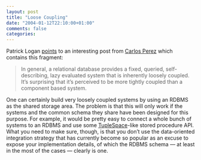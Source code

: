 ```yaml
---
layout: post
title: "Loose Coupling"
date: "2004-01-12T22:10:00+01:00"
comments: false
categories: 
---
```


<p>Patrick Logan <a href="http://patricklogan.blogspot.com/2004_01_11_patricklogan_archive.html#107393807185756980">points</a> to an interesting post from <a href="http://www.manageability.org/blog/stuff/axis-of-loose-coupled-ness">Carlos Perez</a> which contains this fragment:</p>

<blockquote>In general, a relational database provides a fixed, queried, self-describing, lazy evaluated system that is inherently loosely coupled. It&#8217;s surprising that it&#8217;s perceived to be more tightly coupled than a component based system.</blockquote>

<p>One can certainly build very loosely coupled systems by using an RDBMS as the shared storage area. The problem is that this will only work if the systems and the common schema they share have been designed for this purpose. For example, it would be pretty easy to connect a whole bunch of systems to an RDBMS and use some <a href="http://c2.com/cgi/wiki?TupleSpace">TupleSpace</a>-like stored procedure API.
What you need to make sure, though, is that you don&#8217;t use the data-oriented integration strategy that has currently become so popular as an excuse to expose your implementation details, of which the RDBMS schema &mdash; at least in the most of the cases &mdash; clearly is one.</p>


